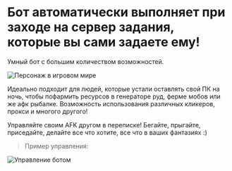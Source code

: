 # Бот автоматически выполняет при заходе на сервер задания, которые вы сами задаете ему!

Умный бот с большим количеством возможностей.

![Персонаж в игровом мире](https://minebots.ru/img/bot_in_generator.jpg)

Идеально подходит для людей, которые устали оставлять свой ПК на ночь, чтобы пофармить ресурсов в генераторе руд, ферме мобов или же афк рыбалке. Возможность использования различных кликеров, прокси и многого другого!

Управляйте своим АFK другом в переписке! Бегайте, прыгайте, приседайте, делайте все что хотите, все что в ваших фантазиях :)

> Пример управления:

![Управление ботом](https://minebots.ru/img/bot_in_use.jpg)
